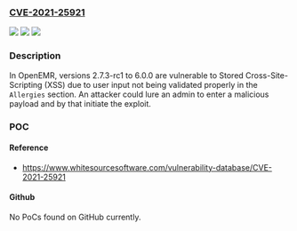 ### [CVE-2021-25921](https://cve.mitre.org/cgi-bin/cvename.cgi?name=CVE-2021-25921)
![](https://img.shields.io/static/v1?label=Product&message=openemr&color=blue)
![](https://img.shields.io/static/v1?label=Version&message=2.7.3-rc1%2C%202.8.0%2C%202.8.1%2C%202.8.2%2C%202.8.3%2C%202.9.0%2C%203.0.0%2C%203.0.1%2C%203.1.0%2C%203.2.0%2C%204.0.0%2C%204.1.0%2C%204.1.1%2C%204.1.2%2C%204.1.2.3%2C%204.1.2.6%2C%204.1.2.7%2C%204.2.0%2C%204.2.0.3%2C%204.2.1%2C%204.2.2%2C%205.0.0%2C%205.0.0.5%2C%205.0.0.6%2C%205.0.1%2C%205.0.1.1%2C%205.0.1.2%2C%205.0.1.3%2C%205.0.1.4%2C%205.0.1.5%2C%205.0.1.6%2C%205.0.1.7%2C%205.0.2%2C%205.0.2.1%2C%205.0.2.2%2C%205.0.2.3%2C%205.0.2.4%2C%206.0.0%20&color=brightgreen)
![](https://img.shields.io/static/v1?label=Vulnerability&message=Cross-Site-Scripting&color=brightgreen)

### Description

In OpenEMR, versions 2.7.3-rc1 to 6.0.0 are vulnerable to Stored Cross-Site-Scripting (XSS) due to user input not being validated properly in the `Allergies` section. An attacker could lure an admin to enter a malicious payload and by that initiate the exploit.

### POC

#### Reference
- https://www.whitesourcesoftware.com/vulnerability-database/CVE-2021-25921

#### Github
No PoCs found on GitHub currently.

